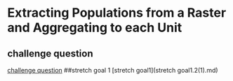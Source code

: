# Extracting Populations from a Raster and Aggregating to each Unit
## challenge question
[challenge question](challenge1.2.md)
##stretch goal 1
[stretch goal1](stretch goal1.2(1).md)
